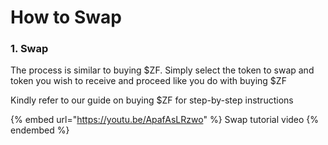 # How to Swap

### 1. Swap

The process is similar to buying $ZF. Simply select the token to swap and token you wish to receive and proceed like you do with buying $ZF

Kindly refer to our guide on buying $ZF for step-by-step instructions

{% embed url="https://youtu.be/ApafAsLRzwo" %}
Swap tutorial video
{% endembed %}
